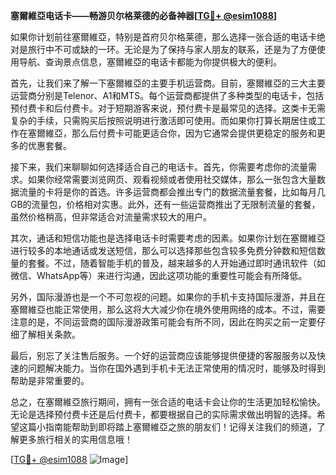 **塞爾維亞电话卡——畅游贝尔格莱德的必备神器[[TG💪+ @esim1088](https://t.me/s/esim1088)]**

如果你计划前往塞爾維亞，特别是首府贝尔格莱德，那么选择一张合适的电话卡绝对是旅行中不可或缺的一环。无论是为了保持与家人朋友的联系，还是为了方便使用导航、查询景点信息，塞爾維亞的电话卡都能为你提供极大的便利。

首先，让我们来了解一下塞爾維亞的主要手机运营商。目前，塞爾維亞的三大主要运营商分别是Telenor、A1和MTS。每个运营商都提供了多种类型的电话卡，包括预付费卡和后付费卡。对于短期游客来说，预付费卡是最常见的选择。这类卡无需复杂的手续，只需购买后按照说明进行激活即可使用。而如果你打算长期居住或工作在塞爾維亞，那么后付费卡可能更适合你，因为它通常会提供更稳定的服务和更多的优惠套餐。

接下来，我们来聊聊如何选择适合自己的电话卡。首先，你需要考虑你的流量需求。如果你经常需要浏览网页、观看视频或者使用社交媒体，那么一张包含大量数据流量的卡将是你的首选。许多运营商都会推出专门的数据流量套餐，比如每月几GB的流量包，价格相对实惠。此外，还有一些运营商推出了无限制流量的套餐，虽然价格稍高，但非常适合对流量需求较大的用户。

其次，通话和短信功能也是选择电话卡时需要考虑的因素。如果你计划在塞爾維亞进行较多的本地通话或发送短信，那么可以选择那些包含较多免费分钟数和短信数量的套餐。不过，随着智能手机的普及，越来越多的人开始通过即时通讯软件（如微信、WhatsApp等）来进行沟通，因此这项功能的重要性可能会有所降低。

另外，国际漫游也是一个不可忽视的问题。如果你的手机卡支持国际漫游，并且在塞爾維亞也能正常使用，那么这将大大减少你在境外使用网络的成本。不过，需要注意的是，不同运营商的国际漫游政策可能会有所不同，因此在购买之前一定要仔细了解相关条款。

最后，别忘了关注售后服务。一个好的运营商应该能够提供便捷的客服服务以及快速的问题解决能力。当你在国外遇到手机卡无法正常使用的情况时，能够及时得到帮助是非常重要的。

总之，在塞爾維亞旅行期间，拥有一张合适的电话卡会让你的生活更加轻松愉快。无论是选择预付费卡还是后付费卡，都要根据自己的实际需求做出明智的选择。希望这篇小指南能帮助到即将踏上塞爾維亞之旅的朋友们！记得关注我们的频道，了解更多旅行相关的实用信息哦！

[[TG💪+ @esim1088](https://t.me/s/esim1088) ![Image](https://i.postimg.cc/4NQfJmqS/Snipaste-2025-05-13-00-14-12.png)]